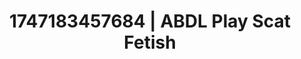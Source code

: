 ---
categories:
- Face sitting
- Mormon missionary
- Erotic tension build
- Lip biting
- Heat of the moment
image: /assets/images/1747183457684.jpg
layout: post
seo:
  description: Featured content with artistic ABDL Play, Scat Fetish. HD images available.
  keywords: ABDL Play, Scat Fetish
  og_image: /assets/images/1747183457684.jpg
  schema_type: VisualArtwork
tags:
- '#1747183457684'
- ABDL Play
- Scat Fetish
title: 1747183457684 | ABDL Play Scat Fetish
---